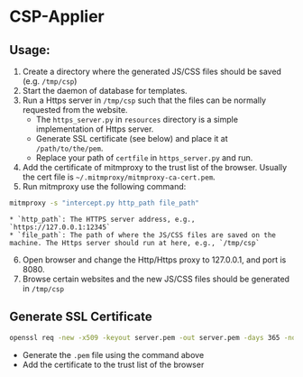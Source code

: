 # CSP-Applier

## Usage:

1. Create a directory where the generated JS/CSS files should be saved (e.g. `/tmp/csp`)
2. Start the daemon of database for templates.
3. Run a Https server in `/tmp/csp` such that the files can be normally requested from the website.
    * The `https_server.py` in `resources` directory is a simple implementation of Https server.
    * Generate SSL certificate (see below) and place it at `/path/to/the/pem`.
    * Replace your path of `certfile` in `https_server.py` and run.
4. Add the certificate of mitmproxy to the trust list of the browser. Usually the cert file
   is `~/.mitmproxy/mitmproxy-ca-cert.pem`.
5. Run mitmproxy use the following command:
```bash
mitmproxy -s "intercept.py http_path file_path"
```
    * `http_path`: The HTTPS server address, e.g., `https://127.0.0.1:12345`
    * `file_path`: The path of where the JS/CSS files are saved on the machine. The Https server should run at here, e.g., `/tmp/csp`

6. Open browser and change the Http/Https proxy to 127.0.0.1, and port is 8080.
7. Browse certain websites and the new JS/CSS files should be generated in `/tmp/csp`

## Generate SSL Certificate

```bash
openssl req -new -x509 -keyout server.pem -out server.pem -days 365 -nodes
```

* Generate the `.pem` file using the command above
* Add the certificate to the trust list of the browser
